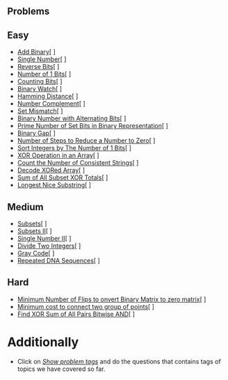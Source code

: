 ## Problems

## Easy
- [Add Binary](https://leetcode.com/problems/add-binary/)[ ]
- [Single Number](https://leetcode.com/problems/single-number/)[ ]
- [Reverse Bits](https://leetcode.com/problems/reverse-bits/)[ ]
- [Number of 1 Bits](https://leetcode.com/problems/number-of-1-bits/)[ ]
- [Counting Bits](https://leetcode.com/problems/counting-bits/)[ ]
- [Binary Watch](https://leetcode.com/problems/binary-watch/)[ ]
- [Hamming Distance](https://leetcode.com/problems/hamming-distance/)[ ]
- [Number Complement](https://leetcode.com/problems/number-complement/)[ ]
- [Set Mismatch](https://leetcode.com/problems/set-mismatch/)[ ]
- [Binary Number with Alternating Bits](https://leetcode.com/problems/binary-number-with-alternating-bits/)[ ]
- [Prime Number of Set Bits in Binary Representation](https://leetcode.com/problems/prime-number-of-set-bits-in-binary-representation/)[ ]
- [Binary Gap](https://leetcode.com/problems/binary-gap/)[ ]
- [Number of Steps to Reduce a Number to Zero](https://leetcode.com/problems/number-of-steps-to-reduce-a-number-to-zero/)[ ]
- [Sort Integers by The Number of 1 Bits](https://leetcode.com/problems/sort-integers-by-the-number-of-1-bits/)[ ]
- [XOR Operation in an Array](https://leetcode.com/problems/xor-operation-in-an-array/)[ ]
- [Count the Number of Consistent Strings](https://leetcode.com/problems/count-the-number-of-consistent-strings/)[ ]
- [Decode XORed Array](https://leetcode.com/problems/decode-xored-array/)[ ]
- [Sum of All Subset XOR Totals](https://leetcode.com/problems/sum-of-all-subset-xor-totals/)[ ]
- [Longest Nice Substring](https://leetcode.com/problems/longest-nice-substring/)[ ]

## Medium
- [Subsets](https://leetcode.com/problems/subsets/)[ ]
- [Subsets II](https://leetcode.com/problems/subsets-ii/)[ ]
- [Single Number II](https://leetcode.com/problems/single-number-ii/)[ ]
- [Divide Two Integers](https://leetcode.com/problems/divide-two-integers/)[ ]
- [Gray Code](https://leetcode.com/problems/gray-code/)[ ]
- [Repeated DNA Sequences](https://leetcode.com/problems/repeated-dna-sequences/)[ ]

## Hard
- [Minimum Number of Flips to onvert Binary Matrix to zero matrix](https://leetcode.com/problems/minimum-number-of-flips-to-convert-binary-matrix-to-zero-matrix/)[ ]
- [Minimum cost to connect two group of points](https://leetcode.com/problems/minimum-cost-to-connect-two-groups-of-points/)[ ]
- [Find XOR Sum of All Pairs Bitwise AND](https://leetcode.com/problems/find-xor-sum-of-all-pairs-bitwise-and/)[ ]

# Additionally
- Click on [*Show problem tags*](https://leetcode.com/tag/bit-manipulation/) and do the questions that contains tags of topics we have covered so far.
